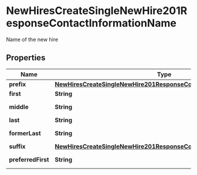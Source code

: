 

# NewHiresCreateSingleNewHire201ResponseContactInformationName

Name of the new hire

## Properties

| Name | Type | Description | Notes |
|------------ | ------------- | ------------- | -------------|
|**prefix** | [**NewHiresCreateSingleNewHire201ResponseContactInformationNamePrefix**](NewHiresCreateSingleNewHire201ResponseContactInformationNamePrefix.md) |  |  [optional] |
|**first** | **String** | First name |  [optional] |
|**middle** | **String** | Middle name |  [optional] |
|**last** | **String** | Last name |  [optional] |
|**formerLast** | **String** | Former last name |  [optional] |
|**suffix** | [**NewHiresCreateSingleNewHire201ResponseContactInformationNameSuffix**](NewHiresCreateSingleNewHire201ResponseContactInformationNameSuffix.md) |  |  [optional] |
|**preferredFirst** | **String** | Preferred first name |  [optional] |




